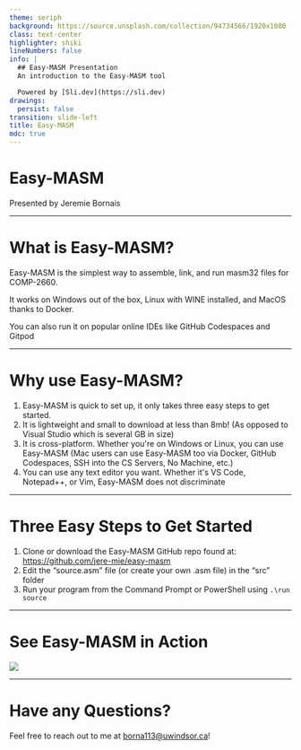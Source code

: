 ```yaml
---
theme: seriph
background: https://source.unsplash.com/collection/94734566/1920x1080
class: text-center
highlighter: shiki
lineNumbers: false
info: |
  ## Easy-MASM Presentation
  An introduction to the Easy-MASM tool

  Powered by [Sli.dev](https://sli.dev)
drawings:
  persist: false
transition: slide-left
title: Easy-MASM
mdc: true
---
```


# Easy-MASM

Presented by Jeremie Bornais

---

# What is Easy-MASM?

Easy-MASM is the simplest way to assemble, link, and run masm32 files for COMP-2660.

It works on Windows out of the box, Linux with WINE installed, and MacOS thanks to Docker.

You can also run it on popular online IDEs like GitHub Codespaces and Gitpod

---

# Why use Easy-MASM?

1. Easy-MASM is quick to set up, it only takes three easy steps to get started.
2. It is lightweight and small to download at less than 8mb! (As opposed to Visual Studio which is several GB in size)
3. It is cross-platform. Whether you're on Windows or Linux, you can use Easy-MASM (Mac users can use Easy-MASM too via Docker, GitHub Codespaces, SSH into the CS Servers, No Machine, etc.)
4. You can use any text editor you want. Whether it's VS Code, Notepad++, or Vim, Easy-MASM does not discriminate

---

# Three Easy Steps to Get Started

1. Clone or download the Easy-MASM GitHub repo found at: https://github.com/jere-mie/easy-masm
2. Edit the “source.asm” file (or create your own .asm file) in the “src” folder
3. Run your program from the Command Prompt or PowerShell using `.\run source`

---

# See Easy-MASM in Action

![](https://user-images.githubusercontent.com/47261508/150897022-f96b097d-8246-435c-8caf-37eb6949b10f.gif)

---

# Have any Questions?

Feel free to reach out to me at [borna113@uwindsor.ca](mailto:borna113@uwindsor.ca)!
